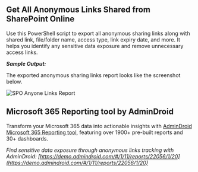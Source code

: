 ## Get All Anonymous Links Shared from SharePoint Online

Use this PowerShell script to export all anonymous sharing links along with shared link, file/folder name, access type, link expiry date, and more. It helps you identify any sensitive data exposure and remove unnecessary access links.

***Sample Output:***

The exported anonymous sharing links report looks like the screenshot below.

![SPO Anyone Links Report ](<https://o365reports.com/wp-content/uploads/2025/04/AnonymousLink-Report.png?v=1745316103>)

## Microsoft 365 Reporting tool by AdminDroid

Transform your Microsoft 365 data into actionable insights with [AdminDroid Microsoft 365 Reporting tool](https://admindroid.com/?src=GitHub), featuring over 1900+ pre-built reports and 30+ dashboards.

*Find sensitive data exposure through anonymous links tracking with AdminDroid: [https://demo.admindroid.com/#/1/11/reports/22056/1/20](https://demo.admindroid.com/#/1/11/reports/22056/1/20)*
